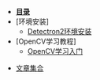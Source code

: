 - [**目录**](README.md)
- [环境安装]
    - [Detectron2环境安装](source/env/Detectron2.md)
- [OpenCV学习教程]
    - [OpenCV学习入门](source)
* [文章集合](paper/README.md)